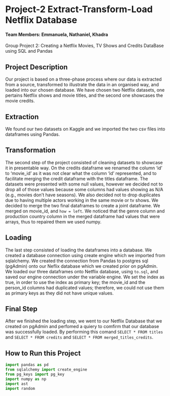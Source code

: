 # Project-2 Extract-Transform-Load Netflix Database
#### Team Members: Emmanuela, Nathaniel, Khadra
Group Project 2: Creating a Netflix Movies, TV Shows and Credits DataBase using SQL and Pandas
## Project Description
Our project is based on a three-phase process where our data is extracted from a source, transformed to illustrate the data in an organised way, and loaded into our chosen database. We have chosen two Netflix datasets, one pertains Netflix shows and movie titles, and the second one showcases the movie credits. 

## Extraction
We found our two datasets on Kaggle and we imported the two csv files into dataframes using Pandas. 
## Transformation
The second step of the project consisted of cleaning datasets to showcase it in presentable way.
 On the credits dataframe we renamed the column ‘id’ to ‘movie_id’ as it was not clear what the column ‘id’ represented, and to facilitate merging the credit dataframe with the titles dataframe. The datasets were presented with some null values, however we decided not to drop all of those values because some columns had values showing as N/A (e.g., movies don’t have seasons). We also decided not to drop duplicates due to having multiple actors working in the same movie or tv shows. We decided to merge the two final dataframes to create a joint dataframe. We merged on movie_id, and ```how = left```. We noticed that the genre column and production country column in the merged dataframe had values that were arrays, thus to repaired them we used numpy. 

## Loading
The last step consisted of loading the dataframes into a database.
We created a database connection using create engine which we imported from sqlalchemy. We created the connection from Pandas to postgres sql (pgAdmin) onto our Neflix database which we created prior on pgAdmin.
We loaded our three dataframes onto Netflix database, using ```to.sql```, and saved our engine connection under the variable engine. 
We set the index as true, in order to use the index as primary key; the movie_id and the person_id columns had duplicated values; therefore, we could not use them as primary keys as they did not have unique values. 

## Final Step 
After we finished the loading step, we went to our Netflix Database that we created on pgAdmin and perfomed a quiery to comfirm that our database was successfully loaded. By performing this comand ``` SELECT * FROM titles ``` and ``` SELECT * FROM credits ```  and ``` SELECT * FROM merged_titles_credits ```. 


## How to Run this Project

```python
import pandas as pd
from sqlalchemy import create_engine
from pg_keys import pg_key
import numpy as np
import ast
import random
```

